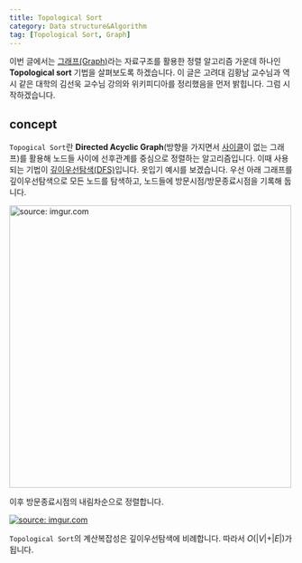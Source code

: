```yaml
---
title: Topological Sort
category: Data structure&Algorithm
tag: [Topological Sort, Graph]
---
```


이번 글에서는 [그래프(Graph)](https://ratsgo.github.io/data%20structure&algorithm/2017/11/18/graph/)라는 자료구조를 활용한 정렬 알고리즘 가운데 하나인 **Topological sort** 기법을 살펴보도록 하겠습니다. 이 글은 고려대 김황남 교수님과 역시 같은 대학의 김선욱 교수님 강의와 위키피디아를 정리했음을 먼저 밝힙니다. 그럼 시작하겠습니다.





## concept

`Topogical Sort`란 **Directed Acyclic Graph**(방향을 가지면서 [사이클](https://ratsgo.github.io/data%20structure&algorithm/2017/11/18/graph/)이 없는 그래프)를 활용해 노드들 사이에 선후관계를 중심으로 정렬하는 알고리즘입니다. 이때 사용되는 기법이 [깊이우선탐색(DFS)](https://ratsgo.github.io/data%20structure&algorithm/2017/11/20/DFS/)입니다. 옷입기 예시를 보겠습니다. 우선 아래 그래프를 깊이우선탐색으로 모든 노드를 탐색하고, 노드들에 방문시점/방문종료시점을 기록해 둡니다.



<a href="https://imgur.com/WMmHq96"><img src="https://i.imgur.com/WMmHq96.png" width="500px" title="source: imgur.com" /></a>



이후 방문종료시점의 내림차순으로 정렬합니다.



<a href="https://imgur.com/21g4yY5"><img src="https://i.imgur.com/21g4yY5.png" title="source: imgur.com" /></a>



`Topological Sort`의 계산복잡성은 깊이우선탐색에 비례합니다. 따라서 $O($\|$V$\|$+$\|$E$\|$)$가 됩니다.